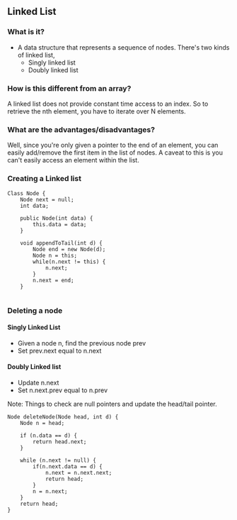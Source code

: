 ## Linked List

### What is it?

* A data structure that represents a sequence of nodes. There's two kinds of linked list, 
    * Singly linked list
    * Doubly linked list

### How is this different from an array?

A linked list does not provide constant time access to an index. So to retrieve the nth element, you have to iterate over N elements. 

### What are the advantages/disadvantages?

Well, since you're only given a pointer to the end of an element, you can easily add/remove the first item in the list of nodes. A caveat to this is you can't easily access an element within the list. 

### Creating a Linked list

```
Class Node {
    Node next = null;
    int data;

    public Node(int data) {
        this.data = data;
    }

    void appendToTail(int d) {
        Node end = new Node(d);
        Node n = this;
        while(n.next != this) {
            n.next;
        }
        n.next = end;
    }


```

### Deleting a node

#### Singly Linked List

* Given a node n, find the previous node prev
* Set prev.next equal to n.next

#### Doubly Linked list

* Update n.next 
* Set n.next.prev equal to n.prev

Note: Things to check are null pointers and update the head/tail pointer. 

```
Node deleteNode(Node head, int d) {
    Node n = head;

    if (n.data == d) {
        return head.next;
    }

    while (n.next != null) {
        if(n.next.data == d) {
            n.next = n.next.next;
            return head;
        }
        n = n.next;
    }
    return head;
}

```
